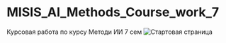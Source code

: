 # MISIS_AI_Methods_Course_work_7
 Курсовая работа по курсу Методи ИИ 7 сем
![Стартовая страница](Start_page.png)
